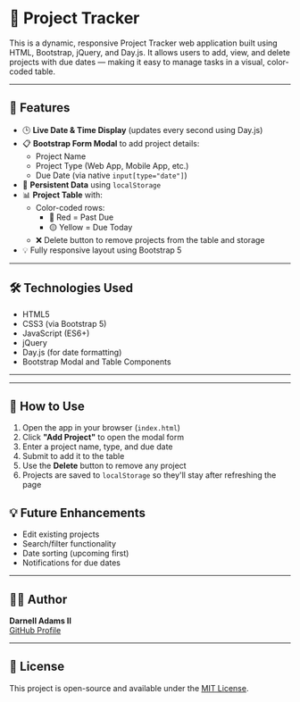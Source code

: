 # 📅 Project Tracker

This is a dynamic, responsive Project Tracker web application built using HTML, Bootstrap, jQuery, and Day.js. It allows users to add, view, and delete projects with due dates — making it easy to manage tasks in a visual, color-coded table.

---

## 🚀 Features

- 🕒 **Live Date & Time Display** (updates every second using Day.js)
- 📋 **Bootstrap Form Modal** to add project details:
  - Project Name
  - Project Type (Web App, Mobile App, etc.)
  - Due Date (via native `input[type="date"]`)
- 📌 **Persistent Data** using `localStorage`
- 📊 **Project Table** with:
  - Color-coded rows:
    - 🔴 Red = Past Due
    - 🟡 Yellow = Due Today
  - ❌ Delete button to remove projects from the table and storage
- 💡 Fully responsive layout using Bootstrap 5

---

## 🛠️ Technologies Used

- HTML5
- CSS3 (via Bootstrap 5)
- JavaScript (ES6+)
- jQuery
- Day.js (for date formatting)
- Bootstrap Modal and Table Components

---


---

## 🧪 How to Use

1. Open the app in your browser (`index.html`)
2. Click **"Add Project"** to open the modal form
3. Enter a project name, type, and due date
4. Submit to add it to the table
5. Use the **Delete** button to remove any project
6. Projects are saved to `localStorage` so they'll stay after refreshing the page


## 💡 Future Enhancements

- Edit existing projects
- Search/filter functionality
- Date sorting (upcoming first)
- Notifications for due dates

---

## 👨‍💻 Author

**Darnell Adams II**  
[GitHub Profile](https://github.com/Dadams11)

---

## 📄 License

This project is open-source and available under the [MIT License](LICENSE).


